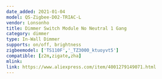 ```yaml
---
date_added: 2021-01-04
model: QS-Zigbee-D02-TRIAC-L
vendor: Lonsonho
title: Dimmer Switch Module No Neutral 1 Gang 
category: dimmer
type: In-Wall Dimmer
supports: on/off, brightness
zigbeemodel: ['TS110F','_TZ3000_ktuoyvt5']
compatible: [z2m,zigate,zha]
mlink: 
link: https://www.aliexpress.com/item/4001279149071.html
---
```

